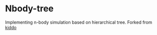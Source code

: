 # Nbody-tree

Implementing n-body simulation based on hierarchical tree. Forked from [kiddo](https://github.com/sdd/kiddo)
